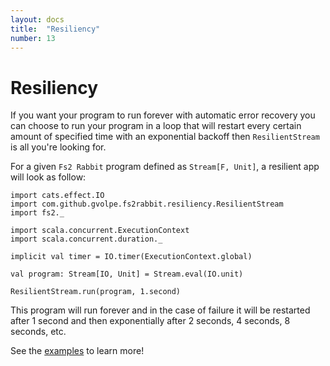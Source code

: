 ```yaml
---
layout: docs
title:  "Resiliency"
number: 13
---
```


# Resiliency

If you want your program to run forever with automatic error recovery you can choose to run your program in a loop that will restart every certain amount of specified time with an exponential backoff then `ResilientStream` is all you're looking for.

For a given `Fs2 Rabbit` program defined as `Stream[F, Unit]`, a resilient app will look as follow:

```tut:book
import cats.effect.IO
import com.github.gvolpe.fs2rabbit.resiliency.ResilientStream
import fs2._

import scala.concurrent.ExecutionContext
import scala.concurrent.duration._

implicit val timer = IO.timer(ExecutionContext.global)

val program: Stream[IO, Unit] = Stream.eval(IO.unit)

ResilientStream.run(program, 1.second)
```

This program will run forever and in the case of failure it will be restarted after 1 second and then exponentially after 2 seconds, 4 seconds, 8 seconds, etc.

See the [examples](https://github.com/gvolpe/fs2-rabbit/tree/master/examples/src/main/scala/com/github/gvolpe/fs2rabbit/examples) to learn more!
